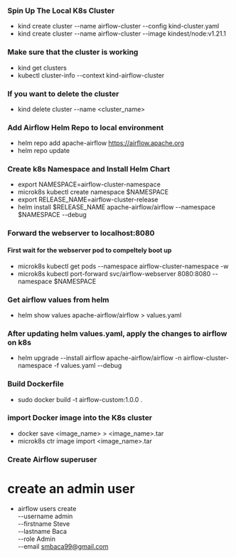 ### Spin Up The Local K8s Cluster
* kind create cluster --name airflow-cluster --config kind-cluster.yaml
* kind create cluster --name airflow-cluster --image kindest/node:v1.21.1


### Make sure that the cluster is working
* kind get clusters
* kubectl cluster-info --context kind-airflow-cluster


### If you want to delete the cluster
* kind delete cluster --name <cluster_name>


### Add Airflow Helm Repo to local environment
* helm repo add apache-airflow https://airflow.apache.org
* helm repo update


### Create k8s Namespace and Install Helm Chart
* export NAMESPACE=airflow-cluster-namespace
* microk8s kubectl create namespace $NAMESPACE
* export RELEASE_NAME=airflow-cluster-release
* helm install $RELEASE_NAME apache-airflow/airflow --namespace $NAMESPACE --debug

### Forward the webserver to localhost:8080

#### First wait for the webserver pod to compeltely boot up
* microk8s kubectl get pods --namespace airflow-cluster-namespace -w
* microk8s kubectl port-forward svc/airflow-webserver 8080:8080 --namespace $NAMESPACE

### Get airflow values from helm
* helm show values apache-airflow/airflow > values.yaml

### After updating helm values.yaml, apply the changes to airflow on k8s
* helm upgrade --install airflow apache-airflow/airflow -n airflow-cluster-namespace -f values.yaml --debug

### Build Dockerfile
* sudo docker build -t airflow-custom:1.0.0 .

### import Docker image into the K8s cluster
* docker save <image_name> > <image_name>.tar
* microk8s ctr image import <image_name>.tar


### Create Airflow superuser
# create an admin user
* airflow users create \
    --username admin \
    --firstname Steve \
    --lastname Baca \
    --role Admin \
    --email smbaca99@gmail.com



